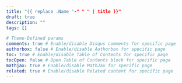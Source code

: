 ```yaml
---
title: "{{ replace .Name "-" " " | title }}"
draft: true
description: ""
tags: []

# Theme-Defined params
comments: true # Enable/disable Disqus comments for specific page
authorbox: false # Enable/disable Authorbox for specific page
toc: true # Enable/disable Table of Contents for specific page
tocOpen: false # Open Table of Contents block for specific page
mathjax: true # Enable/disable MathJax for specific page
related: true # Enable/disable Related content for specific page
---
```


